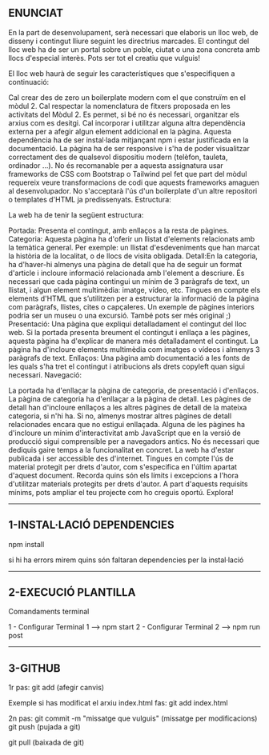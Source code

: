 ENUNCIAT
--------------------------------------------

En la part de desenvolupament, serà necessari que elaboris un lloc web, de disseny i contingut lliure seguint les directrius marcades. El contingut del lloc web ha de ser un portal sobre un poble, ciutat o una zona concreta amb llocs d'especial interès. Pots ser tot el creatiu que vulguis!

El lloc web haurà de seguir les característiques que s'especifiquen a continuació:

Cal crear des de zero un boilerplate modern com el que construïm en el mòdul 2. Cal respectar la nomenclatura de fitxers proposada en les activitats del Mòdul 2. Es permet, si bé no és necessari, organitzar els arxius com es desitgi.
Cal incorporar i utilitzar alguna altra dependència externa per a afegir algun element addicional en la pàgina. Aquesta dependència ha de ser instal·lada mitjançant npm i estar justificada en la documentació.
La pàgina ha de ser responsive i s'ha de poder visualitzar correctament des de qualsevol dispositiu modern (telèfon, tauleta, ordinador ...).
No és recomanable per a aquesta assignatura usar frameworks de CSS com Bootstrap o Tailwind pel fet que part del mòdul requereix veure transformacions de codi que aquests frameworks amaguen al desenvolupador.
No s'acceptarà l'ús d'un boilerplate d'un altre repositori o templates d'HTML ja predissenyats.
Estructura:

La web ha de tenir la següent estructura:

Portada: Presenta el contingut, amb enllaços a la resta de pàgines.
Categoria: Aquesta pàgina ha d'oferir un llistat d'elements relacionats amb la temàtica general. Per exemple: un llistat d'esdeveniments que han marcat la història de la localitat, o de llocs de visita obligada.
Detall:En la categoria, ha d'haver-hi almenys una pàgina de detall que ha de seguir un format d'article i incloure informació relacionada amb l'element a descriure. És necessari que cada pàgina contingui un mínim de 3 paràgrafs de text, un llistat, i algun element multimèdia: imatge, vídeo, etc. Tingues en compte els elements d'HTML que s’utilitzen per a estructurar la informació de la pàgina com paràgrafs, llistes, cites o capçaleres. Un exemple de pàgines interiors podria ser un museu o una excursió. També pots ser més original ;)
Presentació: Una pàgina que expliqui detalladament el contingut del lloc web. Si la portada presenta breument el contingut i enllaça a les pàgines, aquesta pàgina ha d'explicar de manera més detalladament el contingut. La pàgina ha d'incloure elements multimèdia com imatges o vídeos i almenys 3 paràgrafs de text.
Enllaços: Una pàgina amb documentació a les fonts de les quals s'ha tret el contingut i atribucions als drets copyleft quan sigui necessari.
Navegació:

La portada ha d'enllaçar la pàgina de categoria, de presentació i d'enllaços.
La pàgina de categoria ha d'enllaçar a la pàgina de detall.
Les pàgines de detall han d'incloure enllaços a les altres pàgines de detall de la mateixa categoria, si n'hi ha. Si no, almenys mostrar altres pàgines de detall relacionades encara que no estigui enllaçada.
Alguna de les pàgines ha d'incloure un mínim d'interactivitat amb JavaScript que en la versió de producció sigui comprensible per a navegadors antics. No és necessari que dediquis gaire temps a la funcionalitat en concret.
La web ha d'estar publicada i ser accessible des d'internet.
Tingues en compte l'ús de material protegit per drets d'autor, com s'especifica en l'últim apartat d'aquest document. Recorda quins són els límits i excepcions a l'hora d'utilitzar materials protegits per drets d'autor.
A part d'aquests requisits mínims, pots ampliar el teu projecte com ho creguis oportú. Explora!

--------------------------------------------------------
1-INSTAL·LACIÓ DEPENDENCIES
-----------------------------------------


npm install

si hi ha errors mirem quins són faltaran dependencies per la instal·lació


-------------------------------------------
2-EXECUCIÓ PLANTILLA
-------------------------------------------------

Comandaments terminal

1 - Configurar Terminal 1 --> npm start
2 - Configurar Terminal 2 --> npm run post

--------------------

3-GITHUB
--------------------------------

1r pas: git add (afegir canvis)

Exemple si has modificat el arxiu index.html fas:
git add index.html

2n pas: git commit -m "missatge que vulguis" (missatge per modificacions)
git push (pujada a git)

git pull (baixada de git)